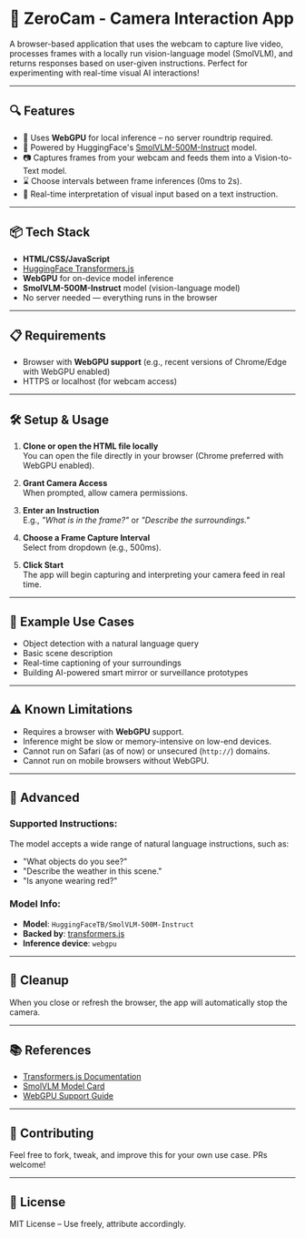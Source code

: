 
# 📸 ZeroCam - Camera Interaction App

A browser-based application that uses the webcam to capture live video, processes frames with a locally run vision-language model (SmolVLM), and returns responses based on user-given instructions. Perfect for experimenting with real-time visual AI interactions!

---

## 🔍 Features

- 🚀 Uses **WebGPU** for local inference – no server roundtrip required.
- 🤖 Powered by HuggingFace's [SmolVLM-500M-Instruct](https://huggingface.co/HuggingFaceTB/SmolVLM-500M-Instruct) model.
- 📷 Captures frames from your webcam and feeds them into a Vision-to-Text model.
- ⌛ Choose intervals between frame inferences (0ms to 2s).
- 🧠 Real-time interpretation of visual input based on a text instruction.

---

## 📦 Tech Stack

- **HTML/CSS/JavaScript**
- [HuggingFace Transformers.js](https://github.com/huggingface/transformers.js)
- **WebGPU** for on-device model inference
- **SmolVLM-500M-Instruct** model (vision-language model)
- No server needed — everything runs in the browser

---

## 📋 Requirements

- Browser with **WebGPU support** (e.g., recent versions of Chrome/Edge with WebGPU enabled)
- HTTPS or localhost (for webcam access)

---

## 🛠️ Setup & Usage

1. **Clone or open the HTML file locally**  
   You can open the file directly in your browser (Chrome preferred with WebGPU enabled).

2. **Grant Camera Access**  
   When prompted, allow camera permissions.

3. **Enter an Instruction**  
   E.g., _"What is in the frame?"_ or _"Describe the surroundings."_

4. **Choose a Frame Capture Interval**  
   Select from dropdown (e.g., 500ms).

5. **Click Start**  
   The app will begin capturing and interpreting your camera feed in real time.

---

## 📄 Example Use Cases

- Object detection with a natural language query
- Basic scene description
- Real-time captioning of your surroundings
- Building AI-powered smart mirror or surveillance prototypes

---

## ⚠️ Known Limitations

- Requires a browser with **WebGPU** support.
- Inference might be slow or memory-intensive on low-end devices.
- Cannot run on Safari (as of now) or unsecured (`http://`) domains.
- Cannot run on mobile browsers without WebGPU.

---

## 🧪 Advanced

### Supported Instructions:
The model accepts a wide range of natural language instructions, such as:
- "What objects do you see?"
- "Describe the weather in this scene."
- "Is anyone wearing red?"

### Model Info:
- **Model**: `HuggingFaceTB/SmolVLM-500M-Instruct`
- **Backed by**: [transformers.js](https://github.com/huggingface/transformers.js)
- **Inference device**: `webgpu`

---

## 🧹 Cleanup

When you close or refresh the browser, the app will automatically stop the camera.

---

## 📚 References

- [Transformers.js Documentation](https://huggingface.co/docs/transformers.js)
- [SmolVLM Model Card](https://huggingface.co/HuggingFaceTB/SmolVLM-500M-Instruct)
- [WebGPU Support Guide](https://developer.mozilla.org/en-US/docs/Web/API/WebGPU_API)

---

## 🤝 Contributing

Feel free to fork, tweak, and improve this for your own use case. PRs welcome!

---

## 📜 License

MIT License – Use freely, attribute accordingly.
